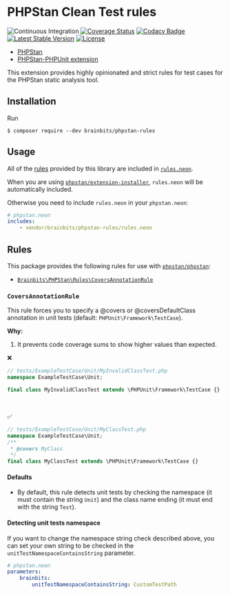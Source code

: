 # PHPStan Clean Test rules

![Continuous Integration](https://github.com/brainbits/phpstan-rules/workflows/Tests/badge.svg)
[![Coverage Status](https://coveralls.io/repos/github/brainbits/phpstan-rules/badge.svg?branch=master)](https://coveralls.io/github/brainbits/phpstan-rules?branch=master)
[![Codacy Badge](https://api.codacy.com/project/badge/Grade/881bcaeeaa2a45f59b0a77680f15fafe)](https://www.codacy.com/manual/brainbits/phpstan-rules?utm_source=github.com&amp;utm_medium=referral&amp;utm_content=brainbits/phpstan-rules&amp;utm_campaign=Badge_Grade)
[![Latest Stable Version](https://poser.pugx.org/brainbits/phpstan-rules/version)](https://packagist.org/packages/brainbits/phpstan-rules)
[![License](https://poser.pugx.org/brainbits/phpstan-rules/license)](https://packagist.org/packages/brainbits/phpstan-rules)

-   [PHPStan](https://github.com/phpstan/phpstan)
-   [PHPStan-PHPUnit extension](https://github.com/phpstan/phpstan-phpunit)

This extension provides highly opinionated and strict rules for test cases for the PHPStan static analysis tool.

## Installation

Run

```shell
$ composer require --dev brainbits/phpstan-rules
```

## Usage

All of the [rules](https://github.com/brainbits/phpstan-rules#rules) provided by this library are included in [`rules.neon`](rules.neon).

When you are using [`phpstan/extension-installer`](https://github.com/phpstan/extension-installer), `rules.neon` will be automatically included.

Otherwise you need to include `rules.neon` in your `phpstan.neon`:

```yaml
# phpstan.neon
includes:
    - vendor/brainbits/phpstan-rules/rules.neon
```

## Rules

This package provides the following rules for use with [`phpstan/phpstan`](https://github.com/phpstan/phpstan):
-   [`Brainbits\PHPStan\Rules\CoversAnnotationRule`](#coversannotationrule)

### `CoversAnnotationRule`

This rule forces you to specify a @covers or @coversDefaultClass annotation in unit tests (default: `PHPUnit\Framework\TestCase`).

**Why:**
1. It prevents code coverage sums to show higher values than expected. 

:x:

```php
// tests/ExampleTestCase/Unit/MyInvalidClassTest.php
namespace ExampleTestCase\Unit;

final class MyInvalidClassTest extends \PHPUnit\Framework\TestCase {}
```
<br />

:white_check_mark:

```php
// tests/ExampleTestCase/Unit/MyClassTest.php
namespace ExampleTestCase\Unit;
/**
 * @covers MyClass
 */
final class MyClassTest extends \PHPUnit\Framework\TestCase {}
```

#### Defaults

-   By default, this rule detects unit tests by checking the namespace (it must contain the string `Unit`) and the class name ending (it must end with the string `Test`).

#### Detecting unit tests namespace
If you want to change the namespace string check described above, you can set your own string to be checked in the `unitTestNamespaceContainsString` parameter.

```yaml
# phpstan.neon
parameters:
    brainbits:
        unitTestNamespaceContainsString: CustomTestPath
```
